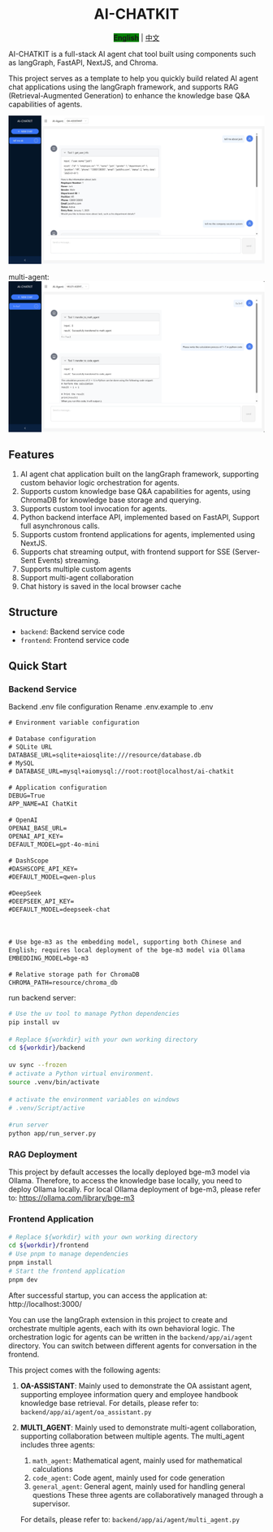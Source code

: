 <h1 align="center"> AI-CHATKIT </h1>
<p align="center">
  <strong style="background-color: green;">English</strong>
  |
  <a href="./README_zh.md" target="_Self">中文</a>
</p>
AI-CHATKIT is a full-stack AI agent chat tool built using components such as langGraph, FastAPI, NextJS, and Chroma.

This project serves as a template to help you quickly build related AI agent chat applications using the langGraph framework, and supports RAG (Retrieval-Augmented Generation) to enhance the knowledge base Q&A capabilities of agents.

<img src="./pictures/chat_img.png" width="700"/>  

multi-agent:
<img src="./pictures/chat_multi_agent_img.png" width="700"/>


## Features

1. AI agent chat application built on the langGraph framework, supporting custom behavior logic orchestration for agents.
2. Supports custom knowledge base Q&A capabilities for agents, using ChromaDB for knowledge base storage and querying.
3. Supports custom tool invocation for agents.
4. Python backend interface API, implemented based on FastAPI, Support full asynchronous calls.
5. Supports custom frontend applications for agents, implemented using NextJS.
6. Supports chat streaming output, with frontend support for SSE (Server-Sent Events) streaming.
7. Supports multiple custom agents
8. Support multi-agent collaboration
9. Chat history is saved in the local browser cache



## Structure

- `backend`: Backend service code
- `frontend`: Frontend service code

## Quick Start

### Backend Service


Backend .env file configuration
Rename .env.example to .env

```properties
# Environment variable configuration

# Database configuration
# SQLite URL
DATABASE_URL=sqlite+aiosqlite:///resource/database.db
# MySQL
# DATABASE_URL=mysql+aiomysql://root:root@localhost/ai-chatkit

# Application configuration
DEBUG=True
APP_NAME=AI ChatKit

# OpenAI
OPENAI_BASE_URL=
OPENAI_API_KEY=
DEFAULT_MODEL=gpt-4o-mini

# DashScope
#DASHSCOPE_API_KEY=
#DEFAULT_MODEL=qwen-plus

#DeepSeek
#DEEPSEEK_API_KEY=
#DEFAULT_MODEL=deepseek-chat



# Use bge-m3 as the embedding model, supporting both Chinese and English; requires local deployment of the bge-m3 model via Ollama
EMBEDDING_MODEL=bge-m3

# Relative storage path for ChromaDB
CHROMA_PATH=resource/chroma_db
```
run backend server:
```sh
# Use the uv tool to manage Python dependencies
pip install uv

# Replace ${workdir} with your own working directory
cd ${workdir}/backend

uv sync --frozen
# activate a Python virtual environment.
source .venv/bin/activate

# activate the environment variables on windows
# .venv/Script/active

#run server
python app/run_server.py
```

### RAG Deployment

This project by default accesses the locally deployed bge-m3 model via Ollama. Therefore, to access the knowledge base locally, you need to deploy Ollama locally. For local Ollama deployment of bge-m3, please refer to: https://ollama.com/library/bge-m3


### Frontend Application

```sh
# Replace ${workdir} with your own working directory
cd ${workdir}/frontend
# Use pnpm to manage dependencies
pnpm install
# Start the frontend application
pnpm dev
```

After successful startup, you can access the application at: http://localhost:3000/

You can use the langGraph extension in this project to create and orchestrate multiple agents, each with its own behavioral logic. The orchestration logic for agents can be written in the `backend/app/ai/agent` directory. You can switch between different agents for conversation in the frontend.

This project comes with the following agents:

1. **OA-ASSISTANT**: Mainly used to demonstrate the OA assistant agent, supporting employee information query and employee handbook knowledge base retrieval.
   For details, please refer to: `backend/app/ai/agent/oa_assistant.py`

2. **MULTI_AGENT**: Mainly used to demonstrate multi-agent collaboration, supporting collaboration between multiple agents. The multi_agent includes three agents:
   1) `math_agent`: Mathematical agent, mainly used for mathematical calculations
   2) `code_agent`: Code agent, mainly used for code generation
   3) `general_agent`: General agent, mainly used for handling general questions
   These three agents are collaboratively managed through a supervisor.

   For details, please refer to: `backend/app/ai/agent/multi_agent.py`








